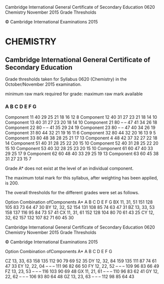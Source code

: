  Cambridge International General Certificate of Secondary Education 0620 Chemistry November 2015 Grade Thresholds 

 © Cambridge International Examinations 2015 

# CHEMISTRY 

## Cambridge International General Certificate of Secondary Education 

Grade thresholds taken for Syllabus 0620 (Chemistry) in the October/November 2015 examination. 

 minimum raw mark required for grade: maximum raw mark available 

### A B C D E F G 

 Component 11 40 29 25 21 18 16 12 8 Component 12 40 31 27 23 21 18 14 10 Component 13 40 31 27 23 20 18 14 10 Component 21 80 – – 47 41 34 26 18 Component 22 80 – – 41 35 29 24 19 Component 23 80 – – 47 40 34 26 19 Component 31 80 44 32 21 19 16 11 6 Component 32 80 44 32 20 16 13 9 5 Component 33 80 48 38 28 25 21 17 13 Component 4 48 42 37 32 27 22 18 14 Component 51 40 31 28 25 22 20 15 10 Component 52 40 31 28 25 22 20 15 10 Component 53 40 32 28 25 23 20 15 10 Component 61 60 47 40 33 29 25 17 9 Component 62 60 48 40 33 29 25 19 13 Component 63 60 45 38 31 27 23 15 7 

Grade A* does not exist at the level of an individual component. 

The maximum total mark for this syllabus, after weighting has been applied, is 200. 

The overall thresholds for the different grades were set as follows. 

 Option Combination ofComponents A* A B C D E F G BX 11, 31, 51 151 128 105 83 73 64 47 30 BY 12, 32, 52 154 131 108 85 74 63 47 31 BZ 13, 33, 53 158 137 116 95 84 73 57 41 CX 11, 31, 61 152 128 104 80 70 61 43 25 CY 12, 32, 62 157 132 107 82 71 60 45 30 


 Cambridge International General Certificate of Secondary Education 0620 Chemistry November 2015 Grade Thresholds 

 © Cambridge International Examinations 2015 

Option Combination ofComponents A* A B C D E F G 

 CZ 13, 33, 63 158 135 112 90 79 69 52 35 DY 12, 32, 84 159 135 111 87 74 61 47 33 EY 12, 22, 04 – – – 111 96 82 66 50 FY 12, 22, 52 – – – 109 96 83 66 49 FZ 13, 23, 53 – – – 116 103 90 69 48 GX 11, 21, 61 – – – 110 96 83 62 41 GY 12, 22, 62 – – – 106 93 80 64 48 GZ 13, 23, 63 – – – 112 98 85 64 43 



